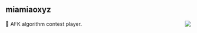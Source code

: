 ## miamiaoxyz 

<a href="https://github.com/anuraghazra/convoychat">
  <img align="right" src="https://github-readme-stats.vercel.app/api?username=miamia0&show_icons=true&theme=tokyonight" />
</a>

🤔 AFK algorithm contest player.

